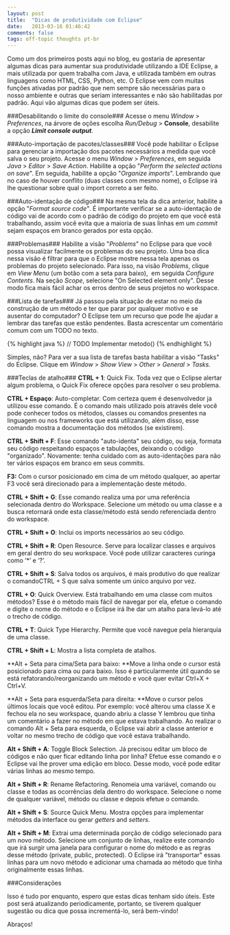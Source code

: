 ```yaml
---
layout: post
title:  "Dicas de produtividade com Eclipse"
date:   2013-03-16 01:46:42
comments: false
tags: off-topic thoughts pt-br
---
```

Como um dos primeiros posts aqui no blog, eu gostaria de apresentar algumas dicas para aumentar sua produtividade utilizando a IDE Eclipse, a mais utilizada por quem trabalha com Java, e utilizada também em outras linguagens como HTML, CSS, Python, etc. O Eclipse vem com muitas funções ativadas por padrão que nem sempre são necessárias para o nosso ambiente e outras que seriam interessantes e não são habilitadas por padrão. Aqui vão algumas dicas que podem ser úteis.

###Desabilitando o limite do console###
Acesse o menu *Window* > *Preferences*, na árvore de oções escolha *Run/Debug* > **Console**, desabilite a opção ***Limit console output***.


###Auto-importação de pacotes/classes###
Você pode habilitar o Eclipse para gerenciar a importação dos pacotes necessários a medida que você salva o seu projeto. Acesse o menu *Window* &gt; *Preferences*, em seguida *Java* &gt; *Editor* &gt; *Save Action*. Habilite a opção "*Perform the selected actions on save*". Em seguida, habilite a opção "*Organize imports*". Lembrando que no caso de houver conflito (duas classes com mesmo nome), o Eclipse irá lhe questionar sobre qual o import correto a ser feito.


###Auto-identação de código###
Na mesma tela da dica anterior, habilite a opção "*Format source code"*. É importante verificar se a auto-identação de código vai de acordo com o padrão de código do projeto em que você está trabalhando, assim você evita que a maioria de suas linhas em um *commit* sejam espaços em branco gerados por esta opção.


###Problemas###
Habilite a visão "*Problems*" no Eclipse para que você possa visualizar facilmente os problemas do seu projeto. Uma boa dica nessa visão é filtrar para que o Eclipse mostre nessa tela apenas os problemas do projeto selecionado. Para isso, na visão *Problems*, clique em *View Menu* (um botão com a seta para baixo),  em seguida *Configure Contents*. Na seção *Scope*, selecione "On Selected element only". Desse modo fica mais fácil achar os erros dentro de seus projetos no workspace.

###Lista de tarefas###
Já passou pela situação de estar no meio da construção de um método e ter que parar por qualquer motivo e se ausentar do computador? O Eclipse tem um recurso que pode lhe ajudar a lembrar das tarefas que estão pendentes. Basta acrescentar um comentário comum com um TODO no texto.

{% highlight java %}
// TODO Implementar metodo()
{% endhighlight %}


Simples, não? Para ver a sua lista de tarefas basta habilitar a visão "Tasks" do Eclipse. Clique em *Window* &gt; *Show View* &gt; *Other* &gt; *General* &gt; *Tasks.*


###Teclas de atalho###
**CTRL + 1**: Quick Fix. Toda vez que o Eclipse alertar algum problema, o Quick Fix oferece opções para resolver o seu problema.

**CTRL + Espaço**: Auto-completar. Com certeza quem é desenvolvedor ja utilizou esse comando. É o comando mais utilizado pois através dele você pode conhecer todos os métodos, classes ou comandos presentes na linguagem ou nos frameworks que está utilizando, além disso, esse comando mostra a documentação dos métodos (se existirem).

**CTRL + Shift + F**: Esse comando "auto-identa" seu código, ou seja, formata seu código respeitando espaços e tabulações, deixando o código "organizado". Novamente: tenha cuidado com as auto-identações para não ter vários espaços em branco em seus commits.

**F3:** Com o cursor posicionado em cima de um método qualquer, ao apertar F3 você será direcionado para a implementação deste método.

**CTRL + Shift + G**: Esse comando realiza uma por uma referência selecionada dentro do Workspace. Selecione um método ou uma classe e a busca retornará onde esta classe/método está sendo referenciada dentro do workspace.

**CTRL + Shift + O**: Inclui os imports necessários ao seu código.

**CTRL + Shift + R**: Open Resource. Serve para localizar classes e arquivos em geral dentro do seu workspace. Você pode utilizar caracteres curinga como ‘*’ e ‘?’.

**CTRL + Shift + S**: Salva todos os arquivos, é mais produtivo do que realizar o comandoCTRL + S que salva somente um único arquivo por vez.

**CTRL + O**: Quick Overview. Está trabalhando em uma classe com muitos métodos? Esse é o método mais fácil de navegar por ela, efetue o comando e digite o nome do método e o Eclipse irá lhe dar um atalho para levá-lo até o trecho de código.

**CTRL + T**: Quick Type Hierarchy. Permite que você navegue pela hierarquia de uma classe.

**CTRL + Shift + L**: Mostra a lista completa de atalhos.

**Alt + Seta para cima/Seta para baixo: **Move a linha onde o cursor está posicionado para cima ou para baixo. Isso é particularmente útil quando se está refatorando/reorganizando um método e você quer evitar Ctrl+X + Ctrl+V.

**Alt + Seta para esquerda/Seta para direita: **Move o cursor pelos últimos locais que você editou. Por exemplo: você alterou uma classe X e fechou ela no seu workspace, quando abriu a classe Y lembrou que tinha um comentário a fazer no método em que estava trabalhando. Ao realizar o comando Alt + Seta para esquerda, o Eclipse vai abrir a classe anterior e voltar no mesmo trecho de código que você estava trabalhando.

**Alt + Shift + A**: Toggle Block Selection. Já precisou editar um bloco de códigos e não quer ficar editando linha por linha? Efetue esse comando e o Eclipse vai lhe prover uma edição em bloco. Desse modo, você pode editar várias linhas ao mesmo tempo.

**Alt + Shift + R**: Rename Refactoring. Renomeia uma variável, comando ou classe e todas as ocorrências dela dentro do workspace. Selecione o nome de qualquer variável, método ou classe e depois efetue o comando.

**Alt + Shift + S**: Source Quick Menu. Mostra opções para implementar métodos da interface ou gerar *getters* and *setters*.

**Alt + Shift + M**: Extrai uma determinada porção de código selecionado para um novo método. Selecione um conjunto de linhas, realize este comando que irá surgir uma janela para configurar o nome do método e as regras desse método (private, public, protected). O Eclipse irá "transportar" essas linhas para um novo método e adicionar uma chamada ao método que tinha originalmente essas linhas.

###Considerações

Isso é tudo por enquanto, espero que estas dicas tenham sido úteis. Este post será atualizando periodicamente, portanto, se tiverem qualquer sugestão ou dica que possa incrementá-lo, será bem-vindo!

Abraços!